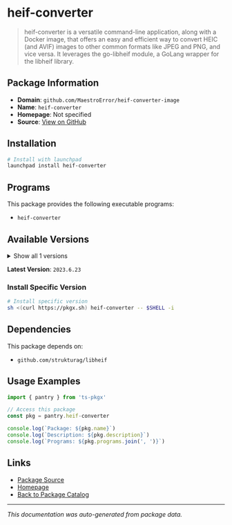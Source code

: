 # heif-converter

> heif-converter is a versatile command-line application, along with a Docker image, that offers an easy and efficient way to convert HEIC (and AVIF) images to other common formats like JPEG and PNG, and vice versa. It leverages the go-libheif module, a GoLang wrapper for the libheif library.

## Package Information

- **Domain**: `github.com/MaestroError/heif-converter-image`
- **Name**: `heif-converter`
- **Homepage**: Not specified
- **Source**: [View on GitHub](https://github.com/pkgxdev/pantry/tree/main/projects/github.com/MaestroError/heif-converter-image/package.yml)

## Installation

```bash
# Install with launchpad
launchpad install heif-converter
```

## Programs

This package provides the following executable programs:

- `heif-converter`

## Available Versions

<details>
<summary>Show all 1 versions</summary>

- `2023.6.23`

</details>

**Latest Version**: `2023.6.23`

### Install Specific Version

```bash
# Install specific version
sh <(curl https://pkgx.sh) heif-converter -- $SHELL -i
```

## Dependencies

This package depends on:

- `github.com/strukturag/libheif`

## Usage Examples

```typescript
import { pantry } from 'ts-pkgx'

// Access this package
const pkg = pantry.heif-converter

console.log(`Package: ${pkg.name}`)
console.log(`Description: ${pkg.description}`)
console.log(`Programs: ${pkg.programs.join(', ')}`)
```

## Links

- [Package Source](https://github.com/pkgxdev/pantry/tree/main/projects/github.com/MaestroError/heif-converter-image/package.yml)
- [Homepage](#)
- [Back to Package Catalog](../../../package-catalog.md)

---

*This documentation was auto-generated from package data.*
